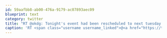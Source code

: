 ```yaml
---
id: 59aafbb8-ab00-476a-9179-ac07893aec09
blueprint: text
category: twitter
title: "RT @okdg: Tonight's event had been rescheduled to next tuesday (May 3rd) 7:30pm. See you all there!"
caption: 'RT <span class="username username_linked">@<a href="https://twitter.com/okdg" title="OKDG">okdg</a></span>: Tonight''s event had been rescheduled to next tuesday (May 3rd) 7:30pm. See you all there!'
---
```

